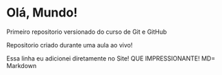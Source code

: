 # Olá, Mundo!
 Primeiro repositorio versionado do curso de Git e GitHub

 Repositorio criado durante uma aula ao vivo!

 Essa linha eu adicionei diretamente no Site! QUE IMPRESSIONANTE!
MD= Markdown
